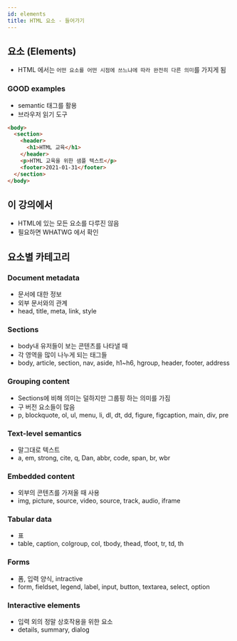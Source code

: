 ```yaml
---
id: elements
title: HTML 요소 - 들어가기
---
```


## 요소 (Elements)

- HTML 에서는 `어떤 요소를 어떤 시점에 쓰느냐에 따라 완전히 다른 의미`를 가지게 됨

### GOOD examples

- semantic 태그를 활용
- 브라우저 읽기 도구

```html
<body>
  <section>
    <header>
      <h1>HTML 교육</h1>
    </header>
    <p>HTML 교육을 위한 샘플 텍스트</p>
    <footer>2021-01-31</footer>
  </section>
</body>
```

## 이 강의에서

- HTML에 있는 모든 요소를 다루진 않음
- 필요하면 WHATWG 에서 확인

## 요소별 카테고리

### Document metadata

- 문서에 대한 정보
- 외부 문서와의 관계
- head, title, meta, link, style

### Sections

- body내 유저들이 보는 콘텐츠를 나타낼 때
- 각 영역을 많이 나누게 되는 태그들
- body, article, section, nav, aside, h1~h6, hgroup, header, footer, address

### Grouping content

- Sections에 비해 의미는 덜하지만 그룹핑 하는 의미를 가짐
- 구 버전 요소들이 많음
- p, blockquote, ol, ul, menu, li, dl, dt, dd, figure, figcaption, main, div, pre

### Text-level semantics

- 말그대로 텍스트
- a, em, strong, cite, q, Dan, abbr, code, span, br, wbr

### Embedded content

- 외부의 콘텐츠를 가져올 때 사용
- img, picture, source, video, source, track, audio, iframe

### Tabular data

- 표
- table, caption, colgroup, col, tbody, thead, tfoot, tr, td, th

### Forms

- 폼, 입력 양식, intractive
- form, fieldset, legend, label, input, button, textarea, select, option

### Interactive elements

- 입력 외의 정말 상호작용을 위한 요소
- details, summary, dialog
